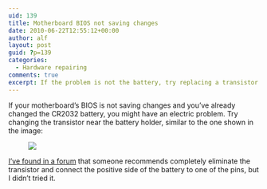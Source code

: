 ```yaml
---
uid: 139
title: Motherboard BIOS not saving changes
date: 2010-06-22T12:55:12+00:00
author: alf
layout: post
guid: ?p=139
categories:
  - Hardware repairing
comments: true
excerpt: If the problem is not the battery, try replacing a transistor on the motherboard
---
```

If your motherboard&#8217;s BIOS is not saving changes and you&#8217;ve already changed the CR2032 battery, you might have an electric problem. Try changing the transistor near the battery holder, similar to the one shown in the image:

<figure>
	<img src="{{ site.baseurl }}/images/bios_transistor.jpg">
</figure>

<!--more-->

<a href="http://www.yoreparo.com/foros/reparacion_de_computadoras/soluciones/bios-mother-758lmr-h-se-borra-t157958.html" target="_blank">I&#8217;ve found in a forum</a> that someone recommends completely eliminate the transistor and connect the positive side of the battery to one of the pins, but I didn&#8217;t tried it.
